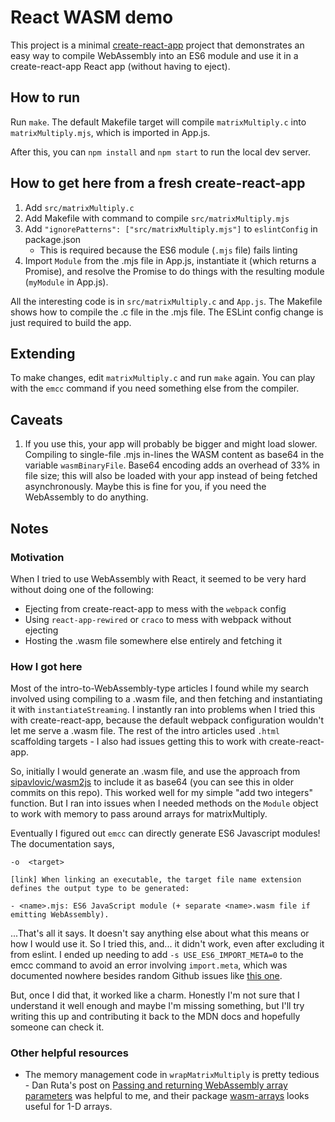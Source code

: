 # React WASM demo

This project is a minimal [create-react-app](https://create-react-app.dev/) project that demonstrates an easy way to compile WebAssembly into an ES6 module and use it in a create-react-app React app (without having to eject).

## How to run

Run `make`.
The default Makefile target will compile `matrixMultiply.c` into `matrixMultiply.mjs`, which is imported in App.js.

After this, you can `npm install` and `npm start` to run the local dev server.

## How to get here from a fresh create-react-app

1. Add `src/matrixMultiply.c`
2. Add Makefile with command to compile `src/matrixMultiply.mjs`
3. Add `"ignorePatterns": ["src/matrixMultiply.mjs"]` to `eslintConfig` in package.json
   - This is required because the ES6 module (`.mjs` file) fails linting
4. Import `Module` from the .mjs file in App.js, instantiate it (which returns a Promise), and resolve the Promise to do things with the resulting module (`myModule` in App.js).

All the interesting code is in `src/matrixMultiply.c` and `App.js`.
The Makefile shows how to compile the .c file in the .mjs file.
The ESLint config change is just required to build the app.

## Extending

To make changes, edit `matrixMultiply.c` and run `make` again.
You can play with the `emcc` command if you need something else from the compiler.

## Caveats

1. If you use this, your app will probably be bigger and might load slower.
   Compiling to single-file .mjs in-lines the WASM content as base64 in the variable `wasmBinaryFile`.
   Base64 encoding adds an overhead of 33% in file size; this will also be loaded with your app instead of being fetched asynchronously.
   Maybe this is fine for you, if you need the WebAssembly to do anything.

## Notes

### Motivation

When I tried to use WebAssembly with React, it seemed to be very hard without doing one of the following:

- Ejecting from create-react-app to mess with the `webpack` config
- Using `react-app-rewired` or `craco` to mess with webpack without ejecting
- Hosting the .wasm file somewhere else entirely and fetching it

### How I got here

Most of the intro-to-WebAssembly-type articles I found while my search involved using compiling to a .wasm file, and then fetching and instantiating it with `instantiateStreaming`.
I instantly ran into problems when I tried this with create-react-app, because the default webpack configuration wouldn't let me serve a .wasm file.
The rest of the intro articles used `.html` scaffolding targets - I also had issues getting this to work with create-react-app.

So, initially I would generate an .wasm file, and use the approach from [sipavlovic/wasm2js](https://github.com/sipavlovic/wasm2js) to include it as base64 (you can see this in older commits on this repo).
This worked well for my simple "add two integers" function.
But I ran into issues when I needed methods on the `Module` object to work with memory to pass around arrays for matrixMultiply.

Eventually I figured out `emcc` can directly generate ES6 Javascript modules!
The documentation says,

```
-o  <target>

[link] When linking an executable, the target file name extension defines the output type to be generated:

- <name>.mjs: ES6 JavaScript module (+ separate <name>.wasm file if emitting WebAssembly).
```

...That's all it says.
It doesn't say anything else about what this means or how I would use it.
So I tried this, and... it didn't work, even after excluding it from eslint.
I ended up needing to add `-s USE_ES6_IMPORT_META=0` to the emcc command to avoid an error involving `import.meta`, which was documented nowhere besides random Github issues like [this one](https://github.com/emscripten-core/emscripten/issues/10156).

But, once I did that, it worked like a charm.
Honestly I'm not sure that I understand it well enough and maybe I'm missing something, but I'll try writing this up and contributing it back to the MDN docs and hopefully someone can check it.

### Other helpful resources

- The memory management code in `wrapMatrixMultiply` is pretty tedious - Dan Ruta's post on [Passing and returning WebAssembly array parameters](https://becominghuman.ai/passing-and-returning-webassembly-array-parameters-a0f572c65d97) was helpful to me, and their package [wasm-arrays](https://github.com/DanRuta/wasm-arrays) looks useful for 1-D arrays.
